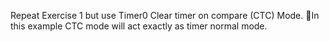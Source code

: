 Repeat Exercise 1 but use Timer0 Clear timer on compare (CTC) Mode.
In this example CTC mode will act exactly as timer normal mode.
